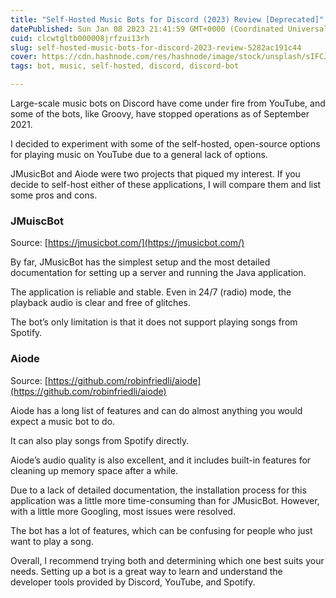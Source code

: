 ```yaml
---
title: "Self-Hosted Music Bots for Discord (2023) Review [Deprecated]"
datePublished: Sun Jan 08 2023 21:41:59 GMT+0000 (Coordinated Universal Time)
cuid: clcwtgltb000008jrfzui13rh
slug: self-hosted-music-bots-for-discord-2023-review-5282ac191c44
cover: https://cdn.hashnode.com/res/hashnode/image/stock/unsplash/sIFCJHrUWPM/upload/357e40b7fd7111eebf2bfca1fa464bcb.jpeg
tags: bot, music, self-hosted, discord, discord-bot

---
```


Large-scale music bots on Discord have come under fire from YouTube, and some of the bots, like Groovy, have stopped operations as of September 2021.

I decided to experiment with some of the self-hosted, open-source options for playing music on YouTube due to a general lack of options.

JMusicBot and Aiode were two projects that piqued my interest. If you decide to self-host either of these applications, I will compare them and list some pros and cons.

### JMuiscBot

Source: [https://jmusicbot.com/](https://jmusicbot.com/)

By far, JMusicBot has the simplest setup and the most detailed documentation for setting up a server and running the Java application.

The application is reliable and stable. Even in 24/7 (radio) mode, the playback audio is clear and free of glitches.

The bot’s only limitation is that it does not support playing songs from Spotify.

### Aiode

Source: [https://github.com/robinfriedli/aiode](https://github.com/robinfriedli/aiode)

Aiode has a long list of features and can do almost anything you would expect a music bot to do.

It can also play songs from Spotify directly.

Aiode’s audio quality is also excellent, and it includes built-in features for cleaning up memory space after a while.

Due to a lack of detailed documentation, the installation process for this application was a little more time-consuming than for JMusicBot. However, with a little more Googling, most issues were resolved.

The bot has a lot of features, which can be confusing for people who just want to play a song.

Overall, I recommend trying both and determining which one best suits your needs. Setting up a bot is a great way to learn and understand the developer tools provided by Discord, YouTube, and Spotify.